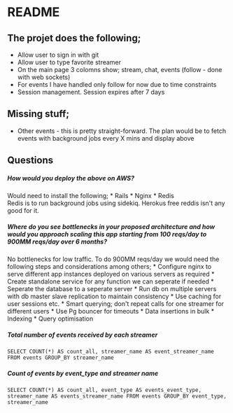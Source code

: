 # README

## The projet does the following;
  * Allow user to sign in with git
  * Allow user to type favorite streamer
  * On the main page 3 colomns show; stream, chat, events (follow - done with web sockets)
  * For events I have handled only follow for now due to time constraints
  * Session management. Session expires after 7 days



## Missing stuff;
  - Other events - this is pretty straight-forward. The plan would be to fetch events with background jobs every X mins and display above
  
## Questions 

##### How would you deploy the above on AWS?
  Would need to install the following;
    * Rails
    * Nginx
    * Redis  
   Redis is to run background jobs using sidekiq. Herokus free reddis isn't any good for it.
    

##### Where do you see bottlenecks in your proposed architecture and how would you approach scaling this app starting from 100 reqs/day to 900MM reqs/day over 6 months?
  No bottlenecks for low traffic. 
  To do 900MM reqs/day we would need the following steps and considerations among others;
    * Configure nginx to serve different app instances deployed on various servers as required
    * Create standalone service for any function we can seperate if needed
    * Seperate the database to a seperate server
    * Run db on multiple servers with db master slave replication to maintain consistency
    * Use caching for user sessions etc.
    * Smart querying; don't repeat calls for one streamer for different users
    * Use Pg bouncer for timeouts
    * Data insertions in bulk
    * Indexing
    * Query optimisation
    
    
##### Total number of events received by each streamer
`SELECT COUNT(*) AS count_all, streamer_name AS event_streamer_name FROM events GROUP_BY streamer_name`

##### Count of events by event_type and streamer name
`SELECT COUNT(*) AS count_all, event_type AS events_event_type, streamer_name AS events_streamer_name FROM events GROUP_BY event_type, streamer_name`
 
